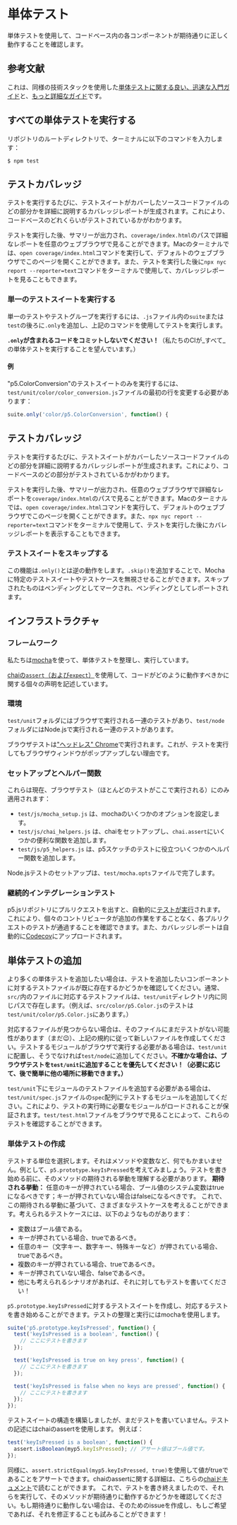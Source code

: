 # 単体テスト

単体テストを使用して、コードベース内の各コンポーネントが期待通りに正しく動作することを確認します。

## 参考文献

これは、同様の技術スタックを使用した[単体テストに関する良い、迅速な入門ガイド](https://codeburst.io/javascript-unit-testing-using-mocha-and-chai-1d97d9f18e71)と、[もっと詳細なガイド](https://blog.logrocket.com/a-quick-and-complete-guide-to-mocha-testing-d0e0ea09f09d)です。

## すべての単体テストを実行する

リポジトリのルートディレクトリで、ターミナルに以下のコマンドを入力します：

```shellsession
$ npm test
```

## テストカバレッジ

テストを実行するたびに、テストスイートがカバーしたソースコードファイルのどの部分かを詳細に説明するカバレッジレポートが生成されます。これにより、コードベースのどれくらいがテストされているかがわかります。

テストを実行した後、サマリーが出力され、`coverage/index.html`のパスで詳細なレポートを任意のウェブブラウザで見ることができます。Macのターミナルでは、`open coverage/index.html`コマンドを実行して、デフォルトのウェブブラウザでこのページを開くことができます。また、テストを実行した後に`npx nyc report --reporter=text`コマンドをターミナルで使用して、カバレッジレポートを見ることもできます。

### 単一のテストスイートを実行する

単一のテストやテストグループを実行するには、`.js`ファイル内の`suite`または`test`の後ろに`.only`を追加し、上記のコマンドを使用してテストを実行します。

**`.only`が含まれるコードをコミットしないでください！**（私たちのCIが_すべて_の単体テストを実行することを望んでいます。）

#### 例

"p5.ColorConversion"のテストスイートのみを実行するには、`test/unit/color/color_conversion.js`ファイルの最初の行を変更する必要があります：


```js
suite.only('color/p5.ColorConversion', function() {
```

## テストカバレッジ

テストを実行するたびに、テストスイートがカバーしたソースコードファイルのどの部分を詳細に説明するカバレッジレポートが生成されます。これにより、コードベースのどの部分がテストされているかがわかります。

テストを実行した後、サマリーが出力され、任意のウェブブラウザで詳細なレポートを`coverage/index.html`のパスで見ることができます。Macのターミナルでは、`open coverage/index.html`コマンドを実行して、デフォルトのウェブブラウザでこのページを開くことができます。また、`npx nyc report --reporter=text`コマンドをターミナルで使用して、テストを実行した後にカバレッジレポートを表示することもできます。

### テストスイートをスキップする

この機能は`.only()`とは逆の動作をします。`.skip()`を追加することで、Mochaに特定のテストスイートやテストケースを無視させることができます。スキップされたものはペンディングとしてマークされ、ペンディングとしてレポートされます。

## インフラストラクチャ

### フレームワーク

私たちは[mocha](https://mochajs.org)を使って、単体テストを整理し、実行しています。

[chaiの`assert`（および`expect`）](https://www.chaijs.com/api/assert/)を使用して、コードがどのように動作すべきかに関する個々の声明を記述しています。

### 環境

`test/unit`フォルダにはブラウザで実行される一連のテストがあり、`test/node`フォルダにはNode.jsで実行される一連のテストがあります。

ブラウザテストは["ヘッドレス" Chrome](https://developers.google.com/web/updates/2017/06/headless-karma-mocha-chai)で実行されます。これが、テストを実行してもブラウザウィンドウがポップアップしない理由です。

### セットアップとヘルパー関数

これらは現在、ブラウザテスト（ほとんどのテストがここで実行される）にのみ適用されます：

- `test/js/mocha_setup.js` は、mochaのいくつかのオプションを設定します。
- `test/js/chai_helpers.js` は、chaiをセットアップし、`chai.assert`にいくつかの便利な関数を追加します。
- `test/js/p5_helpers.js` は、p5スケッチのテストに役立ついくつかのヘルパー関数を追加します。

Node.jsテストのセットアップは、`test/mocha.opts`ファイルで完了します。

### 継続的インテグレーションテスト

p5.jsリポジトリにプルリクエストを出すと、自動的に[テストが実行](https://github.com/processing/p5.js/actions)されます。これにより、個々のコントリビュータが追加の作業をすることなく、各プルリクエストのテストが通過することを確認できます。また、カバレッジレポートは自動的に[Codecov](https://codecov.io/github/processing/p5.js)にアップロードされます。

## 単体テストの追加

より多くの単体テストを追加したい場合は、テストを追加したいコンポーネントに対するテストファイルが既に存在するかどうかを確認してください。通常、`src/`内のファイルに対応するテストファイルは、`test/unit`ディレクトリ内に同じパスで存在します。（例えば、`src/color/p5.Color.js`のテストは`test/unit/color/p5.Color.js`にあります。）

対応するファイルが見つからない場合は、そのファイルにまだテストがない可能性があります（まだ😉）、上記の規約に従って新しいファイルを作成してください。テストするモジュールがブラウザで実行する必要がある場合は、`test/unit`に配置し、そうでなければ`test/node`に追加してください。**不確かな場合は、ブラウザテストを`test/unit`に追加することを優先してください！（必要に応じて、後で簡単に他の場所に移動できます。）**

`test/unit`下にモジュールのテストファイルを追加する必要がある場合は、`test/unit/spec.js`ファイルの`spec`配列にテストするモジュールを追加してください。これにより、テストの実行時に必要なモジュールがロードされることが保証されます。`test/test.html`ファイルをブラウザで見ることによって、これらのテストを確認することができます。

### 単体テストの作成

テストする単位を選択します。それはメソッドや変数など、何でもかまいません。例として、`p5.prototype.keyIsPressed`を考えてみましょう。テストを書き始める前に、そのメソッドの期待される挙動を理解する必要があります。
**期待される挙動：** 任意のキーが押されている場合、ブール値のシステム変数はtrueになるべきです；キーが押されていない場合はfalseになるべきです。
これで、この期待される挙動に基づいて、さまざまなテストケースを考えることができます。考えられるテストケースには、以下のようなものがあります：

- 変数はブール値である。
- キーが押されている場合、trueであるべき。
- 任意のキー（文字キー、数字キー、特殊キーなど）が押されている場合、trueであるべき。
- 複数のキーが押されている場合、trueであるべき。
- キーが押されていない場合、falseであるべき。
- 他にも考えられるシナリオがあれば、それに対してもテストを書いてください！

`p5.prototype.keyIsPressed`に対するテストスイートを作成し、対応するテストを書き始めることができます。テストの整理と実行にはmochaを使用します。


```js
suite('p5.prototype.keyIsPressed', function() {
  test('keyIsPressed is a boolean', function() {
    // ここにテストを書きます
  });

  test('keyIsPressed is true on key press', function() {
    // ここにテストを書きます
  });

  test('keyIsPressed is false when no keys are pressed', function() {
    // ここにテストを書きます
  });
});
```

テストスイートの構造を構築しましたが、まだテストを書いていません。テストの記述にはchaiのassertを使用します。
例えば：

```js
test('keyIsPressed is a boolean', function() {
  assert.isBoolean(myp5.keyIsPressed); // アサート値はブール値です。
});
```

同様に、`assert.strictEqual(myp5.keyIsPressed, true)`を使用して値がtrueであることをアサートできます。chaiのassertに関する詳細は、こちらの[chaiドキュメント](https://www.chaijs.com/api/assert/)で読むことができます。
これで、テストを書き終えましたので、それらを実行して、そのメソッドが期待通りに動作するかどうかを確認してください。もし期待通りに動作しない場合は、そのためのissueを作成し、もしご希望であれば、それを修正することも試みることができます！

